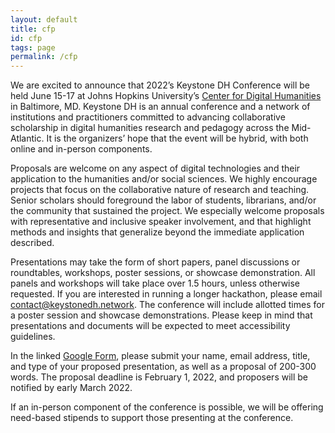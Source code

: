 ```yaml
---
layout: default
title: cfp
id: cfp
tags: page
permalink: /cfp
---
```


We are excited to announce that 2022’s Keystone DH Conference will be held June 15-17 at Johns Hopkins University’s [Center for Digital Humanities](https://cdh.jhu.edu) in Baltimore, MD. Keystone DH is an annual conference and a network of institutions and practitioners committed to advancing collaborative scholarship in digital humanities research and pedagogy across the Mid-Atlantic. It is the organizers’ hope that the event will be hybrid, with both online and in-person components.

Proposals are welcome on any aspect of digital technologies and their application to the humanities and/or social sciences. We highly encourage projects that focus on the collaborative nature of research and teaching. Senior scholars should foreground the labor of students, librarians, and/or the community that sustained the project. We especially welcome proposals with representative and inclusive speaker involvement, and that highlight methods and insights that generalize beyond the immediate application described.

Presentations may take the form of short papers, panel discussions or roundtables, workshops, poster sessions, or showcase demonstration. All panels and workshops will take place over 1.5 hours, unless otherwise requested. If you are interested in running a longer hackathon, please email contact@keystonedh.network. The conference will include allotted times for a poster session and showcase demonstrations. Please keep in mind that presentations and documents will be expected to meet accessibility guidelines.

In the linked [Google Form](https://forms.gle/kuyd2gtDXBvZqqRHA), please submit your name, email address, title, and type of your proposed presentation, as well as a proposal of 200-300 words. The proposal deadline is February 1, 2022, and proposers will be notified by early March 2022.

If an in-person component of the conference is possible, we will be offering need-based stipends to support those presenting at the conference. 

